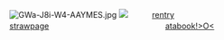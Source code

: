 
 ![GWa-J8i-W4-AAYMES.jpg](https://file.garden/Zu45dkPYuzlvwhxX/Untitled69_20241209221015.png) ![](https://github.com/reminiscethepast)
ㅤㅤㅤ[rentry](https://rentry.co/chuuyaglazer)ㅤㅤㅤㅤㅤㅤㅤㅤㅤㅤㅤㅤ[strawpage](https://chuuyaglazer.straw.page)ㅤㅤㅤㅤㅤㅤㅤㅤㅤㅤㅤㅤㅤㅤㅤㅤ[atabook!>O<](https://uponthetaintedsorrow.atabook.org/)
